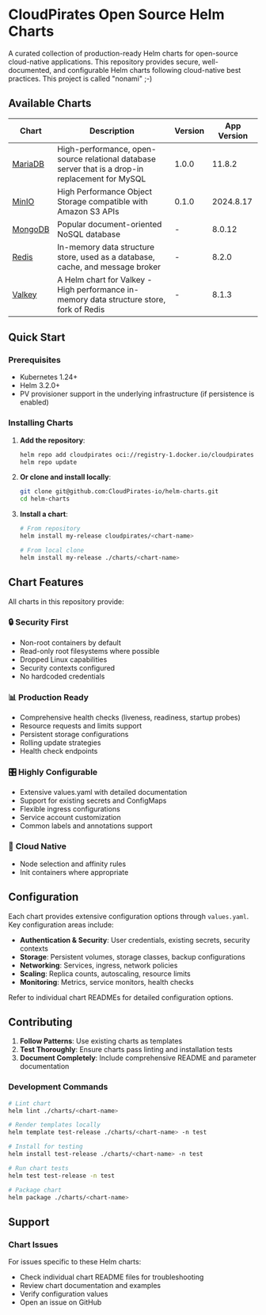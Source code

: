 # CloudPirates Open Source Helm Charts

A curated collection of production-ready Helm charts for open-source cloud-native applications. This repository provides secure, well-documented, and configurable Helm charts following cloud-native best practices. This project is called "nonami" ;-)

## Available Charts

| Chart | Description | Version | App Version |
|-------|-------------|---------|-------------|
| [MariaDB](charts/mariadb/) | High-performance, open-source relational database server that is a drop-in replacement for MySQL | 1.0.0 | 11.8.2 |
| [MinIO](charts/minio/) | High Performance Object Storage compatible with Amazon S3 APIs | 0.1.0 | 2024.8.17 |
| [MongoDB](charts/mongodb/) | Popular document-oriented NoSQL database | - | 8.0.12 |
| [Redis](charts/redis/) | In-memory data structure store, used as a database, cache, and message broker | - | 8.2.0 |
| [Valkey](charts/valkey/) | A Helm chart for Valkey - High performance in-memory data structure store, fork of Redis | - | 8.1.3 |

## Quick Start

### Prerequisites

- Kubernetes 1.24+
- Helm 3.2.0+
- PV provisioner support in the underlying infrastructure (if persistence is enabled)

### Installing Charts

1. **Add the repository**:
   ```bash
   helm repo add cloudpirates oci://registry-1.docker.io/cloudpirates
   helm repo update
   ```

2. **Or clone and install locally**:
   ```bash
   git clone git@github.com:CloudPirates-io/helm-charts.git
   cd helm-charts
   ```

3. **Install a chart**:
   ```bash
   # From repository
   helm install my-release cloudpirates/<chart-name>
   
   # From local clone
   helm install my-release ./charts/<chart-name>
   ```

## Chart Features

All charts in this repository provide:

### 🔒 **Security First**
- Non-root containers by default
- Read-only root filesystems where possible
- Dropped Linux capabilities
- Security contexts configured
- No hardcoded credentials

### 📊 **Production Ready**
- Comprehensive health checks (liveness, readiness, startup probes)
- Resource requests and limits support
- Persistent storage configurations
- Rolling update strategies
- Health check endpoints

### 🎛️ **Highly Configurable**
- Extensive values.yaml with detailed documentation
- Support for existing secrets and ConfigMaps
- Flexible ingress configurations
- Service account customization
- Common labels and annotations support

### 🚀 **Cloud Native**
- Node selection and affinity rules
- Init containers where appropriate

## Configuration

Each chart provides extensive configuration options through `values.yaml`. Key configuration areas include:

- **Authentication & Security**: User credentials, existing secrets, security contexts
- **Storage**: Persistent volumes, storage classes, backup configurations  
- **Networking**: Services, ingress, network policies
- **Scaling**: Replica counts, autoscaling, resource limits
- **Monitoring**: Metrics, service monitors, health checks

Refer to individual chart READMEs for detailed configuration options.

## Contributing

1. **Follow Patterns**: Use existing charts as templates
2. **Test Thoroughly**: Ensure charts pass linting and installation tests
3. **Document Completely**: Include comprehensive README and parameter documentation

### Development Commands

```bash
# Lint chart
helm lint ./charts/<chart-name>

# Render templates locally
helm template test-release ./charts/<chart-name> -n test

# Install for testing
helm install test-release ./charts/<chart-name> -n test

# Run chart tests
helm test test-release -n test

# Package chart
helm package ./charts/<chart-name>
```

## Support

### Chart Issues
For issues specific to these Helm charts:
- Check individual chart README files for troubleshooting
- Review chart documentation and examples
- Verify configuration values
- Open an issue on GitHub
